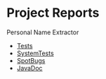 # Project Reports

Personal Name Extractor 

* [Tests](./tests/test/)
* [SystemTests](./tests/systest/)
* [SpotBugs](./spotbugs/main.html)
* [JavaDoc](./javadoc/)
